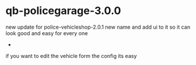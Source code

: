 # qb-policegarage-3.0.0
new update for police-vehicleshop-2.0.1 new name and add ui to it so it can look good and easy for every one

*

if you want to edit the vehicle form the config its easy
